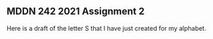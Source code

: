 ## MDDN 242 2021 Assignment 2

Here is a draft of the letter S that I have just created for my alphabet.